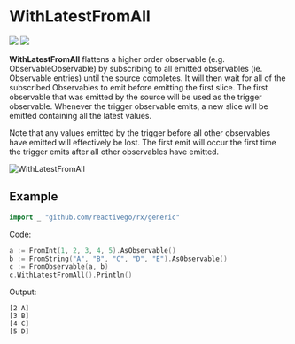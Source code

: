 # WithLatestFromAll

[![](../../../assets/godev.svg?raw=true)](https://pkg.go.dev/github.com/reactivego/rx/test/WithLatestFromAll?tab=doc)
[![](../../../assets/rx.svg?raw=true)](https://rxjs-dev.firebaseapp.com/api/operators/withLatestFrom)

**WithLatestFromAll** flattens a higher order observable (e.g. ObservableObservable)
by subscribing to all emitted observables (ie. Observable entries) until the
source completes. It will then wait for all of the subscribed Observables to
emit before emitting the first slice. The first observable that was emitted by
the source will be used as the trigger observable. Whenever the trigger
observable emits, a new slice will be emitted containing all the latest values.

Note that any values emitted by the trigger before all other observables have emitted will
effectively be lost. The first emit will occur the first time the trigger emits after all other
observables have emitted.

![WithLatestFromAll](../../../assets/WithLatestFromAll.svg?raw=true)

## Example
```go
import _ "github.com/reactivego/rx/generic"
```
Code:
```go
a := FromInt(1, 2, 3, 4, 5).AsObservable()
b := FromString("A", "B", "C", "D", "E").AsObservable()
c := FromObservable(a, b)
c.WithLatestFromAll().Println()
```
Output:
```
[2 A]
[3 B]
[4 C]
[5 D]
```
